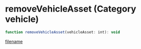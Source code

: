 # removeVehicleAsset (Category vehicle)

```js
function removeVehicleAsset(vehicleAsset: int): void
```

[filename](removeVehicleAsset_m.md ':include')